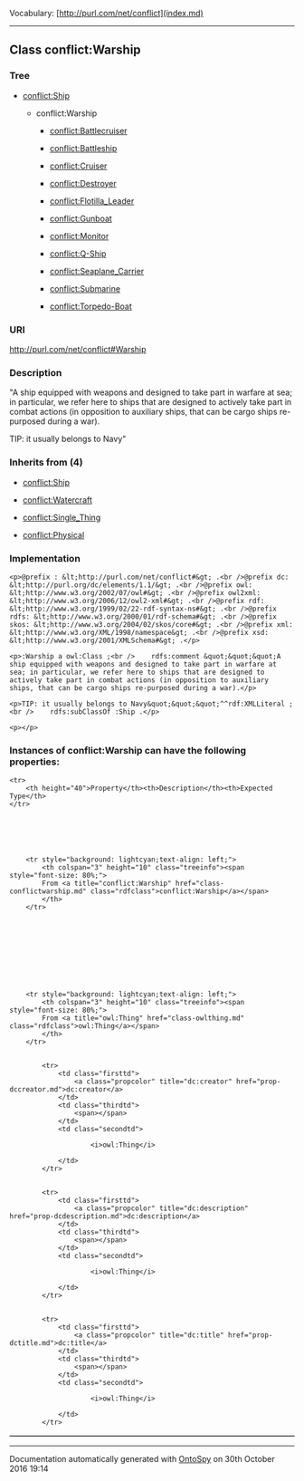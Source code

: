 Vocabulary: [http://purl.com/net/conflict](index.md) 



---	
	




    


## Class conflict:Warship


### Tree


* [conflict:Ship](class-conflictship.md)

    * conflict:Warship


        * [conflict:Battlecruiser](class-conflictbattlecruiser.md) 

        * [conflict:Battleship](class-conflictbattleship.md) 

        * [conflict:Cruiser](class-conflictcruiser.md) 

        * [conflict:Destroyer](class-conflictdestroyer.md) 

        * [conflict:Flotilla_Leader](class-conflictflotilla_leader.md) 

        * [conflict:Gunboat](class-conflictgunboat.md) 

        * [conflict:Monitor](class-conflictmonitor.md) 

        * [conflict:Q-Ship](class-conflictq-ship.md) 

        * [conflict:Seaplane_Carrier](class-conflictseaplane_carrier.md) 

        * [conflict:Submarine](class-conflictsubmarine.md) 

        * [conflict:Torpedo-Boat](class-conflicttorpedo-boat.md) 
        






### URI
http://purl.com/net/conflict#Warship

### Description
&quot;A ship equipped with weapons and designed to take part in warfare at sea; in particular, we refer here to ships that are designed to actively take part in combat actions (in opposition to auxiliary ships, that can be cargo ships re-purposed during a war).

TIP: it usually belongs to Navy&quot;



### Inherits from (4)

- [conflict:Ship](class-conflictship.md)

- [conflict:Watercraft](class-conflictwatercraft.md)

- [conflict:Single_Thing](class-conflictsingle_thing.md)

- [conflict:Physical](class-conflictphysical.md)





### Implementation
```
<p>@prefix : &lt;http://purl.com/net/conflict#&gt; .<br />@prefix dc: &lt;http://purl.org/dc/elements/1.1/&gt; .<br />@prefix owl: &lt;http://www.w3.org/2002/07/owl#&gt; .<br />@prefix owl2xml: &lt;http://www.w3.org/2006/12/owl2-xml#&gt; .<br />@prefix rdf: &lt;http://www.w3.org/1999/02/22-rdf-syntax-ns#&gt; .<br />@prefix rdfs: &lt;http://www.w3.org/2000/01/rdf-schema#&gt; .<br />@prefix skos: &lt;http://www.w3.org/2004/02/skos/core#&gt; .<br />@prefix xml: &lt;http://www.w3.org/XML/1998/namespace&gt; .<br />@prefix xsd: &lt;http://www.w3.org/2001/XMLSchema#&gt; .</p>

<p>:Warship a owl:Class ;<br />    rdfs:comment &quot;&quot;&quot;A ship equipped with weapons and designed to take part in warfare at sea; in particular, we refer here to ships that are designed to actively take part in combat actions (in opposition to auxiliary ships, that can be cargo ships re-purposed during a war).</p>

<p>TIP: it usually belongs to Navy&quot;&quot;&quot;^^rdf:XMLLiteral ;<br />    rdfs:subClassOf :Ship .</p>

<p></p>
```




### Instances of conflict:Warship can have the following properties:

<table border="1" cellspacing="3" cellpadding="5" class="classproperties table-hover ">

    <tr>
        <th height="40">Property</th><th>Description</th><th>Expected Type</th>
    </tr>

          

        
            
        
        <tr style="background: lightcyan;text-align: left;">
            <th colspan="3" height="10" class="treeinfo"><span style="font-size: 80%;">
            From <a title="conflict:Warship" href="class-conflictwarship.md" class="rdfclass">conflict:Warship</a></span>
            </th>
        </tr>       

            

        

          

        
            
        
        <tr style="background: lightcyan;text-align: left;">
            <th colspan="3" height="10" class="treeinfo"><span style="font-size: 80%;">
            From <a title="owl:Thing" href="class-owlthing.md" class="rdfclass">owl:Thing</a></span>
            </th>
        </tr>       

            
            <tr>
                <td class="firsttd">
                    <a class="propcolor" title="dc:creator" href="prop-dccreator.md">dc:creator</a>         
                </td>
                <td class="thirdtd">
                    <span></span>
                </td>
                <td class="secondtd">
                    
                        <i>owl:Thing</i>
                    
                </td>
            </tr>

            
            <tr>
                <td class="firsttd">
                    <a class="propcolor" title="dc:description" href="prop-dcdescription.md">dc:description</a>         
                </td>
                <td class="thirdtd">
                    <span></span>
                </td>
                <td class="secondtd">
                    
                        <i>owl:Thing</i>
                    
                </td>
            </tr>

            
            <tr>
                <td class="firsttd">
                    <a class="propcolor" title="dc:title" href="prop-dctitle.md">dc:title</a>         
                </td>
                <td class="thirdtd">
                    <span></span>
                </td>
                <td class="secondtd">
                    
                        <i>owl:Thing</i>
                    
                </td>
            </tr>

            

        

    

</table>













---

Documentation automatically generated with [OntoSpy](http://ontospy.readthedocs.org/ "Open") on 30th October 2016 19:14